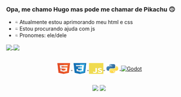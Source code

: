 ### Opa, me chamo Hugo mas pode me chamar de Pikachu 🙃

-  ⍨ Atualmente estou aprimorando meu html e css
-  ⍨ Estou procurando ajuda com js
-  ⍨ Pronomes: ele/dele

<div>
  <a href="https://github.com/hugoSeixas">
  <img height="130em"   align="center" src="https://github-readme-stats.vercel.app/api?username=hugoSeixas&show_icons=true&theme=synthwave&include_all_commits=true&count_private=true"/>
  <img height="130em"  align="center" src="https://github-readme-stats.vercel.app/api/top-langs/?username=hugoSeixas&layout=compact&langs_count=7&theme=synthwave" />
</div>
  
<br> 
<div  align="center"> 
  <div style="display: inline_block"><br>
  <img align="center" alt="HTML" height="30" width="40" src="https://raw.githubusercontent.com/devicons/devicon/master/icons/html5/html5-original.svg">
  <img align="center" alt="CSS" height="30" width="40" src="https://raw.githubusercontent.com/devicons/devicon/master/icons/css3/css3-original.svg">
  <img align="center" alt="Js" height="30" width="40" src="https://raw.githubusercontent.com/devicons/devicon/master/icons/javascript/javascript-plain.svg">
  <img align="center" alt="Python" height="30" width="40" src="https://raw.githubusercontent.com/devicons/devicon/master/icons/python/python-original.svg">
  <img align="center" alt="Godot" height="30" width="40" src="https://cdn.jsdelivr.net/gh/devicons/devicon/icons/godot/godot-original.svg">
  <img align="right" alt="" height="150" style="border-radius:50px;" src="https://i.pinimg.com/564x/06/ce/98/06ce98a49ad8257e5fc3608c10e4b814.jpg">
</div>
  
##

<div>
  <a href="https://instagram.com/hgin03" target="_blank"><img src="https://img.shields.io/badge/-Instagram-%23E4405F?style=for-the-badge&logo=instagram&logoColor=white" target="_blank"></a>
  <a href = "hseixas.freitas@gmail.com"><img src="https://img.shields.io/badge/-Gmail-%23333?style=for-the-badge&logo=gmail&logoColor=white" target="_blank"></a>
  
